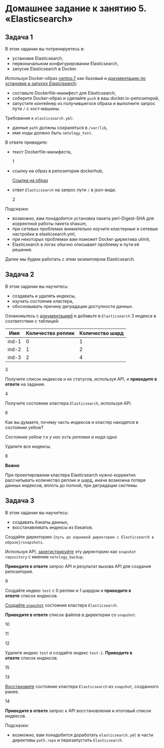 # Домашнее задание к занятию 5. «Elasticsearch»

## Задача 1

В этом задании вы потренируетесь в:

- установке Elasticsearch,
- первоначальном конфигурировании Elasticsearch,
- запуске Elasticsearch в Docker.

Используя Docker-образ [centos:7](https://hub.docker.com/_/centos) как базовый и [документацию по установке и запуску Elastcisearch](https://www.elastic.co/guide/en/elasticsearch/reference/current/targz.html):

- составьте Dockerfile-манифест для Elasticsearch,
- соберите Docker-образ и сделайте `push` в ваш docker.io-репозиторий,
- запустите контейнер из получившегося образа и выполните запрос пути `/` c хост-машины.

Требования к `elasticsearch.yml`:

- данные `path` должны сохраняться в `/var/lib`,
- имя ноды должно быть `netology_test`.

В ответе приведите:

- текст Dockerfile-манифеста,
  
  1
- ссылку на образ в репозитории dockerhub,
  
  [Ссылка на образ](https://hub.docker.com/layers/saisprm/elastic/stable/images/sha256-30bde89880736fd87011add5970703b482189448e16f19cfdda64722bd1a148b?tab=layers)
- ответ `Elasticsearch` на запрос пути `/` в json-виде.
  
  2

Подсказки:

- возможно, вам понадобится установка пакета perl-Digest-SHA для корректной работы пакета shasum,
- при сетевых проблемах внимательно изучите кластерные и сетевые настройки в elasticsearch.yml,
- при некоторых проблемах вам поможет Docker-директива ulimit,
- Elasticsearch в логах обычно описывает проблему и пути её решения.

Далее мы будем работать с этим экземпляром Elasticsearch.

## Задача 2

В этом задании вы научитесь:

- создавать и удалять индексы,
- изучать состояние кластера,
- обосновывать причину деградации доступности данных.

Ознакомьтесь с [документацией](https://www.elastic.co/guide/en/elasticsearch/reference/current/indices-create-index.html) и добавьте в `Elasticsearch` 3 индекса в соответствии с таблицей:

| Имя   | Количество реплик | Количество шард |
| ----- | ----------------- | --------------- |
| ind-1 | 0                 | 1               |
| ind-2 | 1                 | 2               |
| ind-3 | 2                 | 4               |

3

Получите список индексов и их статусов, используя API, и **приведите в ответе** на задание.

4

Получите состояние кластера `Elasticsearch`, используя API.

6

Как вы думаете, почему часть индексов и кластер находятся в состоянии yellow?

*Cостояние yellow т.к у нас есть реплики а нода одна*

Удалите все индексы.

8



**Важно**

При проектировании кластера Elasticsearch нужно корректно рассчитывать количество реплик и шард, иначе возможна потеря данных индексов, вплоть до полной, при деградации системы.

## Задача 3

В этом задании вы научитесь:

- создавать бэкапы данных,
- восстанавливать индексы из бэкапов.

Создайте директорию `{путь до корневой директории с Elasticsearch в образе}/snapshots`.

Используя API, [зарегистрируйте](https://www.elastic.co/guide/en/elasticsearch/reference/current/snapshots-register-repository.html#snapshots-register-repository) эту директорию как `snapshot repository` c именем `netology_backup`.

**Приведите в ответе** запрос API и результат вызова API для создания репозитория.

9

Создайте индекс `test` с 0 реплик и 1 шардом и **приведите в ответе** список индексов.

[Создайте `snapshot`](https://www.elastic.co/guide/en/elasticsearch/reference/current/snapshots-take-snapshot.html) состояния кластера `Elasticsearch`.

**Приведите в ответе** список файлов в директории со `snapshot`.

10

11

12

Удалите индекс `test` и создайте индекс `test-2`. **Приведите в ответе** список индексов.

15

13

[Восстановите](https://www.elastic.co/guide/en/elasticsearch/reference/current/snapshots-restore-snapshot.html) состояние кластера `Elasticsearch` из `snapshot`, созданного ранее.

14

**Приведите в ответе** запрос к API восстановления и итоговый список индексов.

Подсказки:

- возможно, вам понадобится доработать `elasticsearch.yml` в части директивы `path.repo` и перезапустить `Elasticsearch`.
